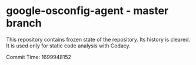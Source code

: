 # google-osconfig-agent - master branch

This repository contains frozen state of the repository.
Its history is cleared. It is used only for static code
analysis with Codacy.

Commit Time: 1699948152